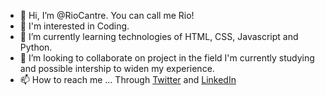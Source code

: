 - 👋 Hi, I’m @RioCantre. You can call me Rio!
- 👀 I'm interested in Coding.
- 🌱 I’m currently learning technologies of HTML, CSS, Javascript and Python.
- 💞️ I’m looking to collaborate on project in the field I'm currently studying and possible intership to widen my experience.
- 📫 How to reach me ... Through [Twitter](@CantreRio) and [LinkedIn](https://www.linkedin.com/in/rio-cantre-laure/)

<!---
RioCantre/RioCantre is a ✨ special ✨ repository because its `README.md` (this file) appears on your GitHub profile.
You can click the Preview link to take a look at your changes.
--->
